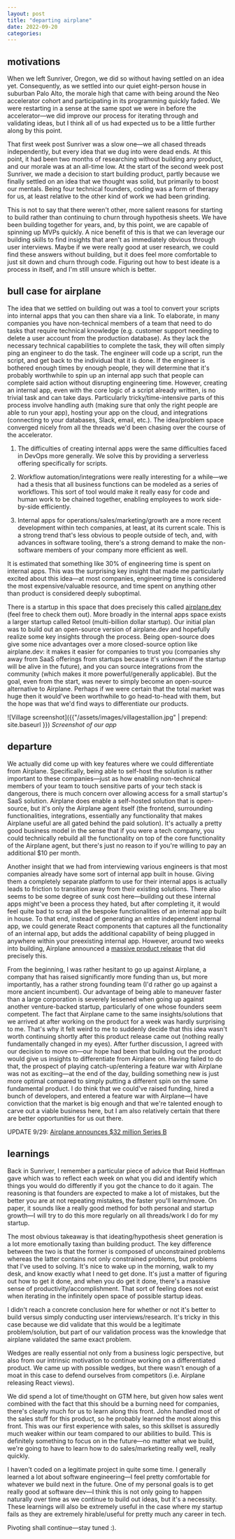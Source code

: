 ```yaml
---
layout: post
title: "departing airplane"
date: 2022-09-20
categories:
---
```

## motivations

When we left Sunriver, Oregon, we did so without having settled on an idea yet. Consequently, as we settled into our quiet eight-person house in suburban Palo Alto, the morale high that came with being around the Neo accelerator cohort and participating in its programming quickly faded. We were restarting in a sense at the same spot we were in before the accelerator—we did improve our process for iterating through and validating ideas, but I think all of us had expected us to be a little further along by this point.

That first week post Sunriver was a slow one—we all chased threads independently, but every idea that we dug into were dead ends. At this point, it had been two months of researching without building any product, and our morale was at an all-time low. At the start of the second week post Sunriver, we made a decision to start building product, partly because we finally settled on an idea that we thought was solid, but primarily to boost our mentals. Being four technical founders, coding was a form of therapy for us, at least relative to the other kind of work we had been grinding.

This is not to say that there weren't other, more salient reasons for starting to build rather than continuing to churn through hypothesis sheets. We have been building together for years, and, by this point, we are capable of spinning up MVPs quickly. A nice benefit of this is that we can leverage our building skills to find insights that aren't as immediately obvious through user interviews. Maybe if we were really good at user research, we could find these answers without building, but it does feel more comfortable to just sit down and churn through code. Figuring out how to best ideate is a process in itself, and I'm still unsure which is better.

## bull case for airplane
The idea that we settled on building out was a tool to convert your scripts into internal apps that you can then share via a link. To elaborate, in many companies you have non-technical members of a team that need to do tasks that require technical knowledge (e.g. customer support needing to delete a user account from the production database). As they lack the necessary technical capabilities to complete the task, they will often simply ping an engineer to do the task. The engineer will code up a script, run the script, and get back to the individual that it is done. If the engineer is bothered enough times by enough people, they will determine that it's probably worthwhile to spin up an internal app such that people can complete said action without disrupting engineering time. However, creating an internal app, even with the core logic of a script already written, is no trivial task and can take days. Particularly tricky/time-intensive parts of this process involve handling auth (making sure that only the right people are able to run your app), hosting your app on the cloud, and integrations (connecting to your databases, Slack, email, etc.). The idea/problem space converged nicely from all the threads we'd been chasing over the course of the accelerator. 

1) The difficulties of creating internal apps were the same difficulties faced in DevOps more generally. We solve this by providing a serverless offering specifically for scripts.

2) Workflow automation/integrations were really interesting for a while—we had a thesis that all business functions can be modeled as a series of workflows. This sort of tool would make it really easy for code and human work to be chained together, enabling employees to work side-by-side efficiently.

3) Internal apps for operations/sales/marketing/growth are a more recent development within tech companies, at least, at its current scale. This is a strong trend that's less obvious to people outside of tech, and, with advances in software tooling, there's a strong demand to make the non-software members of your company more efficient as well.

It is estimated that something like 30% of engineering time is spent on internal apps. This was the surprising key insight that made me particularly excited about this idea—at most companies, engineering time is considered the most expensive/valuable resource, and time spent on anything other than product is considered deeply suboptimal.

There is a startup in this space that does precisely this called [airplane.dev](https://www.airplane.dev/) (feel free to check them out). More broadly in the internal apps space exists a larger startup called Retool (multi-billion dollar startup). Our initial plan was to build out an open-source version of airplane.dev and hopefully realize some key insights through the process. Being open-source does give some nice advantages over a more closed-source option like airplane.dev: it makes it easier for companies to trust you (companies shy away from SaaS offerings from startups because it's unknown if the startup will be alive in the future), and you can source integrations from the community (which makes it more powerful/generally applicable). But the goal, even from the start, was never to simply become an open-source alternative to Airplane. Perhaps if we were certain that the total market was huge then it would've been worthwhile to go head-to-head with them, but the hope was that we'd find ways to differentiate our products. 

![Village screenshot]({{"/assets/images/villagestallion.jpg" | prepend: site.baseurl }})
*Screenshot of our app*

## departure
We actually did come up with key features where we could differentiate from Airplane. Specifically, being able to self-host the solution is rather important to these companies—just as how enabling non-technical members of your team to touch sensitive parts of your tech stack is dangerous, there is much concern over allowing access for a small startup's SaaS solution. Airplane does enable a self-hosted solution that is open-source, but it's only the Airplane agent itself (the frontend, surrounding functionalities, integrations, essentially any functionality that makes Airplane useful are all gated behind the paid solution). It's actually a pretty good business model in the sense that if you were a tech company, you could technically rebuild all the functionality on top of the core functionality of the Airplane agent, but there's just no reason to if you're willing to pay an additional $10 per month.

Another insight that we had from interviewing various engineers is that most companies already have some sort of internal app built in house. Giving them a completely separate platform to use for their internal apps is actually leads to friction to transition away from their existing solutions. There also seems to be some degree of sunk cost here—building out these internal apps might've been a process they hated, but after completing it, it would feel quite bad to scrap all the bespoke functionalities of an internal app built in house. To that end, instead of generating an entire independent internal app, we could generate React components that captures all the functionality of an internal app, but adds the additional capability of being plugged in anywhere within your preexisting internal app. However, around two weeks into building, Airplane announced a [massive product release](https://www.airplane.dev/blog/introducing-airplane-views-rapidly-build-full-featured-uis-using-react) that did precisely this.

From the beginning, I was rather hesitant to go up against Airplane, a company that has raised significantly more funding than us, but more importantly, has a rather strong founding team (I'd rather go up against a more ancient incumbent). Our advantage of being able to maneuver faster than a large corporation is severely lessened when going up against another venture-backed startup, particularly of one whose founders seem competent. The fact that Airplane came to the same insights/solutions that we arrived at after working on the product for a week was hardly surprising to me. That's why it felt weird to me to suddenly decide that this idea wasn't worth continuing shortly after this product release came out (nothing really fundamentally changed in my eyes). After further discussion, I agreed with our decision to move on—our hope had been that building out the product would give us insights to differentiate from Airplane on. Having failed to do that, the prospect of playing catch-up/entering a feature war with Airplane was not as exciting—at the end of the day, building something new is just more optimal compared to simply putting a different spin on the same fundamental product. I do think that we could've raised funding, hired a bunch of developers, and entered a feature war with Airplane—I have conviction that the market is big enough and that we're talented enough to carve out a viable business here, but I am also relatively certain that there are better opportunities for us out there. 

UPDATE 9/29: [Airplane announces $32 million Series B](https://www.airplane.dev/blog/series-b-thrive)

## learnings
Back in Sunriver, I remember a particular piece of advice that Reid Hoffman gave which was to reflect each week on what you did and identify which things you would do differently if you got the chance to do it again. The reasoning is that founders are expected to make a lot of mistakes, but the better you are at not repeating mistakes, the faster you'll learn/move. On paper, it sounds like a really good method for both personal and startup growth—I will try to do this more regularly on all threads/work I do for my startup.

The most obvious takeaway is that ideating/hypothesis sheet generation is a lot more emotionally taxing than building product. The key difference between the two is that the former is composed of unconstrained problems whereas the latter contains not only constrained problems, but problems that I've used to solving. It's nice to wake up in the morning, walk to my desk, and know exactly what I need to get done. It's just a matter of figuring out how to get it done, and when you do get it done, there's a massive sense of productivity/accomplishment. That sort of feeling does not exist when iterating in the infinitely open space of possible startup ideas.

I didn't reach a concrete conclusion here for whether or not it's better to build versus simply conducting user interviews/research. It's tricky in this case because we did validate that this would be a legitimate problem/solution, but part of our validation process was the knowledge that airplane validated the same exact problem. 

Wedges are really essential not only from a business logic perspective, but also from our intrinsic motivation to continue working on a differentiated product. We came up with possible wedges, but there wasn't enough of a moat in this case to defend ourselves from competitors (i.e. Airplane releasing React views).

We did spend a lot of time/thought on GTM here, but given how sales went combined with the fact that this should be a burning need for companies, there's clearly much for us to learn along this front. John handled most of the sales stuff for this product, so he probably learned the most along this front. This was our first experience with sales, so this skillset is assuredly much weaker within our team compared to our abilities to build. This is definitely something to focus on in the future—no matter what we build, we're going to have to learn how to do sales/marketing really well, really quickly.

I haven't coded on a legitimate project in quite some time. I generally learned a lot about software engineering—I feel pretty comfortable for whatever we build next in the future. One of my personal goals is to get really good at software dev—I think this is not only going to happen naturally over time as we continue to build out ideas, but it's a necessity. These learnings will also be extremely useful in the case where my startup fails as they are extremely hirable/useful for pretty much any career in tech.

Pivoting shall continue—stay tuned :).